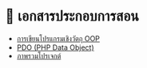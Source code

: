 # 📖 เอกสารประกอบการสอน
- [การเขียนโปรแกรมเชิงวัตถุ OOP](https://mega.nz/file/HapVkDQZ#UZL2fDfnRUjYs5c9qScLbnBIT2yrBNYOC5-P3uJ8Uvo)
- [PDO (PHP Data Object)](https://mega.nz/file/uXZGGRwa#-SRA1FOUiqbsVrVt4EEXs6eDQKYEPI0NDdGgZpdUMLQ)
- [ภาพรวมโปรเจกต์](https://mega.nz/file/aLIUQYhZ#wc0qJ_uNzJieX_R24OlMG1f0I6qlr3fI8zPINutbyL8)
